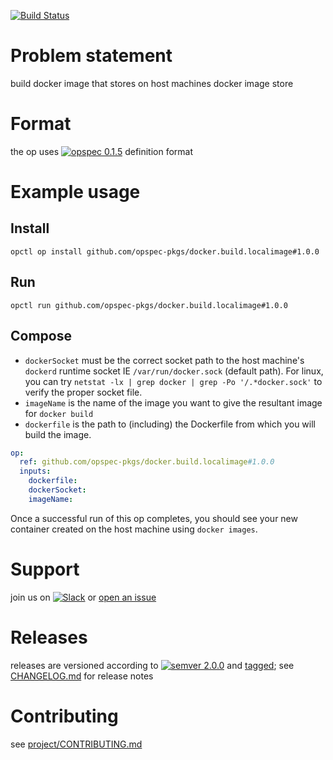 [![Build Status](https://travis-ci.org/opspec-pkgs/docker.build.localimage.svg?branch=master)](https://travis-ci.org/opspec-pkgs/docker.build.localimage)

# Problem statement

build docker image that stores on host machines docker image store

# Format

the op uses [![opspec 0.1.5](https://img.shields.io/badge/opspec-0.1.5-brightgreen.svg?colorA=6b6b6b&colorB=fc16be)](https://opspec.io/0.1.5) definition format

# Example usage

## Install

```shell
opctl op install github.com/opspec-pkgs/docker.build.localimage#1.0.0
```

## Run

```
opctl run github.com/opspec-pkgs/docker.build.localimage#1.0.0
```

## Compose
  * `dockerSocket` must be the correct socket path to the host machine's `dockerd` runtime socket IE `/var/run/docker.sock` (default path). For linux, you can try `netstat -lx | grep docker | grep -Po '/.*docker.sock'` to verify the proper socket file.
  * `imageName` is the name of the image you want to give the resultant image for `docker build`
  * `dockerfile` is the path to (including) the Dockerfile from which you will build the image.

```yaml
op:
  ref: github.com/opspec-pkgs/docker.build.localimage#1.0.0
  inputs:
    dockerfile:
    dockerSocket:
    imageName:
```

Once a successful run of this op completes, you should see your new container created on the host machine using `docker images`.

# Support

join us on
[![Slack](https://opctl-slackin.herokuapp.com/badge.svg)](https://opctl-slackin.herokuapp.com/)
or
[open an issue](https://github.com/opspec-pkgs/docker.build.localimage/issues)

# Releases

releases are versioned according to
[![semver 2.0.0](https://img.shields.io/badge/semver-2.0.0-brightgreen.svg)](http://semver.org/spec/v2.0.0.html)
and [tagged](https://git-scm.com/book/en/v2/Git-Basics-Tagging); see
[CHANGELOG.md](CHANGELOG.md) for release notes

# Contributing

see
[project/CONTRIBUTING.md](https://github.com/opspec-pkgs/project/blob/master/CONTRIBUTING.md)
